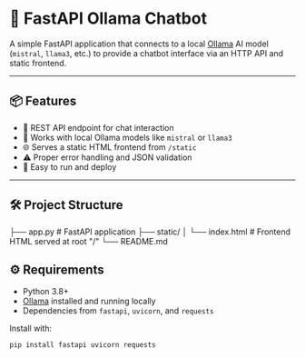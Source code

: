 # 🤖 FastAPI Ollama Chatbot

A simple FastAPI application that connects to a local [Ollama](https://ollama.com/) AI model (`mistral`, `llama3`, etc.) to provide a chatbot interface via an HTTP API and static frontend.

---

## 📦 Features

- 🔌 REST API endpoint for chat interaction
- 🧠 Works with local Ollama models like `mistral` or `llama3`
- 🌐 Serves a static HTML frontend from `/static`
- ⚠️ Proper error handling and JSON validation
- 🚀 Easy to run and deploy

---

## 🛠️ Project Structure

├── app.py # FastAPI application
├── static/
│ └── index.html # Frontend HTML served at root "/"
└── README.md


## ⚙️ Requirements

- Python 3.8+
- [Ollama](https://ollama.com/) installed and running locally
- Dependencies from `fastapi`, `uvicorn`, and `requests`

Install with:

```bash
pip install fastapi uvicorn requests
